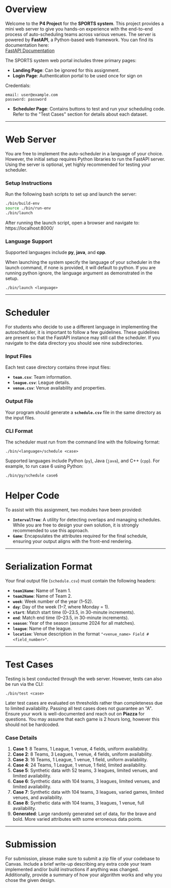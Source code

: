 # Overview

Welcome to the **P4 Project** for the **SPORTS system**. This project provides a mini web server to give you hands-on experience with the end-to-end process of auto-scheduling teams across various venues. The server is powered by **FastAPI**, a Python-based web framework. You can find its documentation here:  
[FastAPI Documentation](https://fastapi.tiangolo.com/)

The SPORTS system web portal includes three primary pages:
- **Landing Page**: Can be ignored for this assignment.
- **Login Page**: Authentication portal to be used once for sign on

Credentials:
```
email: user@example.com
password: password
```
- **Scheduler Page**: Contains buttons to test and run your scheduling code. Refer to the "Test Cases" section for details about each dataset.

---

# Web Server

You are free to implement the auto-scheduler in a language of your choice. 
However, the initial setup requires Python libraries to run the FastAPI server. 
Using the server is optional, yet highly recommended for testing your scheduler.

### Setup Instructions

Run the following bash scripts to set up and launch the server:

```bash
./bin/build-env
source ./bin/run-env
./bin/launch
```

After running the launch script, open a browser and navigate to:  
https://localhost:8000/

### Language Support

Supported languages include **py**, **java**, and **cpp**.

When launching the system specify the language of your scheduler in the launch command, if none is provided, it will default to python. If you are running python ignore, the language argument as demonstrated in the setup.

```
./bin/launch <language>
```

---

# Scheduler

For students who decide to use a different language in implementing the 
autoscheduler, it is important to follow a few guidelines. These guidelines 
are present so that the FastAPI instance may still call the scheduler.
If you navigate to the data directory you should see nine subdirectories.

### Input Files

Each test case directory contains three input files:
- **`team.csv`**: Team information.
- **`league.csv`**: League details.
- **`venue.csv`**: Venue availability and properties.

### Output File

Your program should generate a **`schedule.csv`** file in the same directory as the input files.

### CLI Format

The scheduler must run from the command line with the following format:

```
./bin/<language>/schedule <case>
```

Supported languages include Python (`py`), Java (`java`), and C++ (`cpp`). For example, to
run case 6 using Python:

```
./bin/py/schedule case6
```

# Helper Code

To assist with this assignment, two modules have been provided:

- **`IntervalTree`**: A utility for detecting overlaps and managing schedules. While you are free to design your own solution, it is strongly recommended to use this approach.
- **`Game`**: Encapsulates the attributes required for the final schedule, ensuring your output aligns with the front-end rendering.

---

# Serialization Format

Your final output file (`schedule.csv`) must contain the following headers:

- **`team1Name`**: Name of Team 1.
- **`team2Name`**: Name of Team 2.
- **`week`**: Week number of the year (1–52).
- **`day`**: Day of the week (1–7, where Monday = 1).
- **`start`**: Match start time (0–23.5, in 30-minute increments).
- **`end`**: Match end time (0–23.5, in 30-minute increments).
- **`season`**: Year of the season (assume 2024 for all matches).
- **`league`**: Name of the league.
- **`location`**: Venue description in the format `"<venue_name> Field #<field_number>"`.
---

# Test Cases

Testing is best conducted through the web server. However, tests can also be run via the CLI:

```
./bin/test <case>
```

Later test cases are evaluated on thresholds rather than completeness due to limited availability. Passing all test cases does not guarantee an "A". Ensure your work is well-documented and reach out on **Piazza** for questions. You may assume that each game is 2 hours long, however this should not be hardcoded.

### Case Details

1. **Case 1**: 8 Teams, 1 League, 1 venue, 4 fields, uniform availability.  
2. **Case 2**: 8 Teams, 3 Leagues, 1 venue, 4 fields, uniform availability.  
3. **Case 3**: 16 Teams, 1 League, 1 venue, 1 field, uniform availability.  
4. **Case 4**: 24 Teams, 1 League, 1 venue, 1 field, limited availability.  
5. **Case 5**: Synthetic data with 52 teams, 3 leagues, limited venues, and limited availability.  
6. **Case 6**: Synthetic data with 104 teams, 3 leagues, limited venues, and limited availability.  
7. **Case 7**: Synthetic data with 104 teams, 3 leagues, varied games, limited venues, and availability.  
8. **Case 8**: Synthetic data with 104 teams, 3 leagues, 1 venue, full availability.  
9. **Generated**: Large randomly generated set of data, for the brave and bold. More varied attributes with some erroneous data points.

---

# Submission

For submission, please make sure to submit a zip file of your codebase to Canvas. Include a brief write-up describing any extra code your team implemented and/or build instructions if anything was changed. Additionally, provide a summary of how your algorithm works and why you chose the given design.